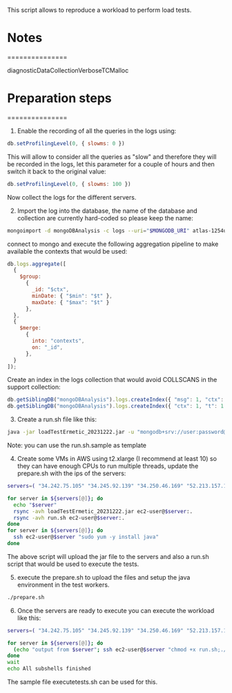 This script allows to reproduce a workload to perform load tests.

# Notes
===============

diagnosticDataCollectionVerboseTCMalloc

# Preparation steps
===============

1. Enable the recording of all the queries in the logs using:

```javascript
db.setProfilingLevel(0, { slowms: 0 })
```

This will allow to consider all the queries as "slow" and therefore they will be recorded in the logs, let this parameter for a couple of hours and then switch it back to the original value:

```javascript
db.setProfilingLevel(0, { slowms: 100 })
```

Now collect the logs for the different servers.

2. Import the log into the database, the name of the database and collection are currently hard-coded so please keep the name:

```bash
mongoimport -d mongoDBAnalysis -c logs --uri="$MONGODB_URI" atlas-1254uk-shard-00-02.xlruw.mongodb.net_2023-12-12T19_30_00_2023-12-12T22_30_00_mongodb.log
```

connect to mongo and execute the following aggregation pipeline to make available the contexts that would be used:

```javascript
db.logs.aggregate([
  {
    $group:
      {
        _id: "$ctx",
        minDate: { "$min": "$t" },
        maxDate: { "$max": "$t" }
      },
  },
  {
    $merge:
      {
        into: "contexts",
        on: "_id",
      },
  }
]);
```

Create an index in the logs collection that would avoid COLLSCANS in the support collection:

```javascript
db.getSiblingDB("mongoDBAnalysis").logs.createIndex({ "msg": 1, "ctx": 1, "t": 1 });
db.getSiblingDB("mongoDBAnalysis").logs.createIndex({ "ctx": 1, "t": 1 });
```

3. Create a run.sh file like this:
```bash
java -jar loadTestErmetic_20231222.jar -u "mongodb+srv://user:password@customer.mpxmc.mongodb.net/?retryWrites=true" -t 20 -d 60 -c 100000
```

Note: you can use the run.sh.sample as template

4. Create some VMs in AWS using t2.xlarge (I recommend at least 10) so they can have enough CPUs to run multiple threads, update the prepare.sh with the ips of the servers:

```bash
servers=( "34.242.75.105" "34.245.92.139" "34.250.46.169" "52.213.157.161" "34.253.224.149" "52.19.49.69" "34.243.176.198" "34.254.249.56" "34.249.129.197" "34.245.57.86" )

for server in ${servers[@]}; do
  echo "$server"
  rsync -avh loadTestErmetic_20231222.jar ec2-user@$server:.
  rsync -avh run.sh ec2-user@$server:.
done
for server in ${servers[@]}; do
  ssh ec2-user@$server "sudo yum -y install java"
done
```

The above script will upload the jar file to the servers and also a run.sh script that would be used to execute the tests.

5. execute the prepare.sh to upload the files and setup the java environment in the test workers.

```bash
./prepare.sh
```

6. Once the servers are ready to execute you can execute the workload like this:

```bash
servers=( "34.242.75.105" "34.245.92.139" "34.250.46.169" "52.213.157.161" "34.253.224.149" "52.19.49.69" "34.243.176.198" "34.254.249.56" "34.249.129.197" "34.245.57.86" )

for server in ${servers[@]}; do
  (echo "output from $server"; ssh ec2-user@$server "chmod +x run.sh;./run.sh"; echo End $server) &
done
wait
echo All subshells finished
```

The sample file executetests.sh can be used for this.

